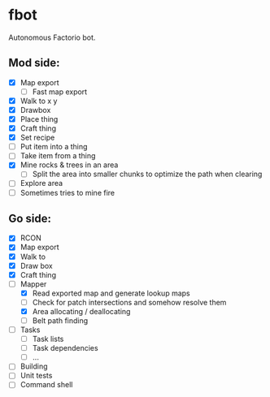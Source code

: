 # fbot
Autonomous Factorio bot.

## Mod side:
- [x] Map export
  - [ ] Fast map export
- [x] Walk to x y
- [x] Drawbox
- [x] Place thing
- [x] Craft thing
- [x] Set recipe
- [ ] Put item into a thing
- [ ] Take item from a thing
- [x] Mine rocks & trees in an area
  - [ ] Split the area into smaller chunks to optimize the path when clearing
- [ ] Explore area
- [ ] Sometimes tries to mine fire

## Go side:
- [x] RCON
 - [x] Map export
 - [x] Walk to
 - [x] Draw box
 - [x] Craft thing
- [ ] Mapper
  - [x] Read exported map and generate lookup maps
  - [ ] Check for patch intersections and somehow resolve them
  - [x] Area allocating / deallocating
  - [ ] Belt path finding
- [ ] Tasks
  - [ ] Task lists
  - [ ] Task dependencies
  - [ ] ...
- [ ] Building
- [ ] Unit tests
- [ ] Command shell
